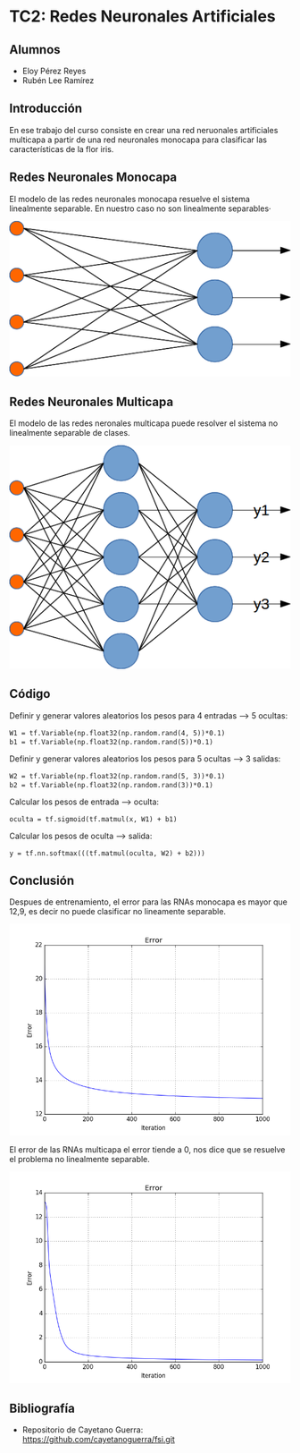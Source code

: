 TC2: Redes Neuronales Artificiales
==================================

Alumnos
-------

* Eloy Pérez Reyes
* Rubén Lee Ramírez

Introducción
------------

En ese trabajo del curso consiste en crear una red neruonales artificiales
multicapa a partir de una red neuronales monocapa para clasificar las
características de la flor iris.

Redes Neuronales Monocapa
--------------------------

El modelo de las redes neuronales monocapa resuelve el sistema linealmente
separable. En nuestro caso no son linealmente separables·

![Red Neuronales Monocapa](redes-neuronales-monocapa.png)

Redes Neuronales Multicapa
-------------------------
El modelo de las redes neronales multicapa puede resolver el sistema no
linealmente separable de clases.

![Red Neuronales Multicapa](redes-neuronales-multicapa.png)

Código
------

Definir y generar valores aleatorios los pesos para 4 entradas -->  5 ocultas:

```{language:Python}
W1 = tf.Variable(np.float32(np.random.rand(4, 5))*0.1)
b1 = tf.Variable(np.float32(np.random.rand(5))*0.1)
```

Definir y generar valores aleatorios los pesos para 5 ocultas -->  3 salidas:

```{language:Python}
W2 = tf.Variable(np.float32(np.random.rand(5, 3))*0.1)
b2 = tf.Variable(np.float32(np.random.rand(3))*0.1)
```

Calcular los pesos de entrada --> oculta:

```{language:Python}
oculta = tf.sigmoid(tf.matmul(x, W1) + b1)
```

Calcular los pesos de oculta --> salida:

```{language:Python}
y = tf.nn.softmax(((tf.matmul(oculta, W2) + b2)))
```

Conclusión
----------

Despues de entrenamiento, el error para las RNAs monocapa es mayor que 12,9, es
decir no puede clasificar no lineamente separable.

![Gráfico de Iteración/Error](error-monocapa.png)

El error de las RNAs multicapa el error tiende a 0, nos dice que se resuelve el
problema no linealmente separable.

![Gráfico de Iteración/Error](error-multicapa.png)

Bibliografía
------------

* Repositorio de Cayetano Guerra: https://github.com/cayetanoguerra/fsi.git
